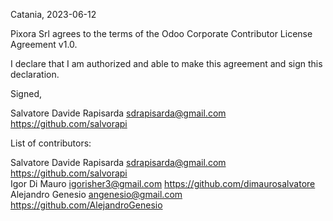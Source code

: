 Catania, 2023-06-12

Pixora Srl agrees to the terms of the Odoo Corporate Contributor License
Agreement v1.0.

I declare that I am authorized and able to make this agreement and sign this
declaration.

Signed,

Salvatore Davide Rapisarda sdrapisarda@gmail.com https://github.com/salvorapi

List of contributors:

Salvatore Davide Rapisarda sdrapisarda@gmail.com https://github.com/salvorapi <br />
Igor Di Mauro igorisher3@gmail.com https://github.com/dimaurosalvatore <br />
Alejandro Genesio angenesio@gmail.com https://github.com/AlejandroGenesio <br />
